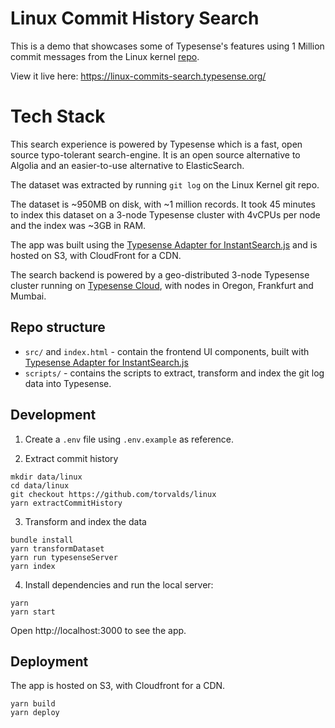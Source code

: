 # Linux Commit History Search

This is a demo that showcases some of Typesense's features using 1 Million commit messages from the Linux kernel [repo](https://github.com/torvalds/linux).

View it live here: https://linux-commits-search.typesense.org/

# Tech Stack

This search experience is powered by Typesense which is a fast, open source typo-tolerant search-engine. It is an open source alternative to Algolia and an easier-to-use alternative to ElasticSearch.

The dataset was extracted by running `git log` on the Linux Kernel git repo. 

The dataset is ~950MB on disk, with ~1 million records. It took 45 minutes to index this dataset on a 3-node Typesense cluster with 4vCPUs per node and the index was ~3GB in RAM.

The app was built using the [Typesense Adapter for InstantSearch.js](https://github.com/typesense/typesense-instantsearch-adapter) and is hosted on S3, with CloudFront for a CDN.

The search backend is powered by a geo-distributed 3-node Typesense cluster running on [Typesense Cloud](https://cloud.typesense.org), with nodes in Oregon, Frankfurt and Mumbai.


## Repo structure

- `src/` and `index.html` - contain the frontend UI components, built with <a href="https://github.com/typesense/typesense-instantsearch-adapter" target="_blank">Typesense Adapter for InstantSearch.js</a>
- `scripts/` - contains the scripts to extract, transform and index the git log data into Typesense.

## Development

1. Create a `.env` file using `.env.example` as reference.

2. Extract commit history

  ```shell
  mkdir data/linux
  cd data/linux
  git checkout https://github.com/torvalds/linux
  yarn extractCommitHistory
  ```

3. Transform and index the data
  ```shell
  bundle install
  yarn transformDataset
  yarn run typesenseServer
  yarn index
  ```

4. Install dependencies and run the local server:

```shell
yarn
yarn start
```

Open http://localhost:3000 to see the app.

## Deployment

The app is hosted on S3, with Cloudfront for a CDN.

```shell
yarn build
yarn deploy
```
